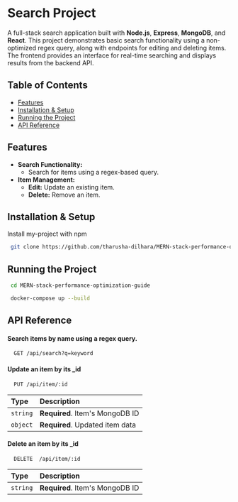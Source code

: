 # Search Project

A full-stack search application built with **Node.js**, **Express**, **MongoDB**, and **React**. This project demonstrates basic search functionality using a non-optimized regex query, along with endpoints for editing and deleting items. The frontend provides an interface for real-time searching and displays results from the backend API.

## Table of Contents

- [Features](#features)
- [Installation & Setup](#installation--setup)
- [Running the Project](#running-the-project)
- [API Reference](#API-Reference)

## Features

- **Search Functionality:** 
  - Search for items using a regex-based query.
- **Item Management:**
  - **Edit:** Update an existing item.
  - **Delete:** Remove an item.


## Installation & Setup

Install my-project with npm

```bash
 git clone https://github.com/tharusha-dilhara/MERN-stack-performance-optimization-guide.git
```



## Running the Project

```bash
 cd MERN-stack-performance-optimization-guide

```

```bash
 docker-compose up --build

```


    
## API Reference

#### Search items by name using a regex query.

```http
  GET /api/search?q=keyword
```

#### Update an item by its _id

```http
  PUT /api/item/:id
```

| Type     | Description                       |
| :------- | :-------------------------------- |
| `string` | **Required**. Item's MongoDB ID   |
| `object` | **Required**. Updated item data   |

#### Delete an item by its _id

```http
  DELETE  /api/item/:id
```

| Type     | Description                       |
| :------- | :-------------------------------- |
| `string` | **Required**. Item's MongoDB ID |




